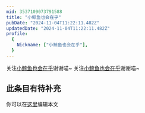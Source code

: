 ```yaml
---
mid: 3537109073791588
title: "小鲸鱼也会在乎"
pubDate: "2024-11-04T11:22:11.482Z"
updatedDate: "2024-11-04T11:22:11.482Z"
profile:
  {
    Nickname: ["小鲸鱼也会在乎"],
  }
---
```


关注[小鲸鱼也会在乎](https://space.bilibili.com/3537109073791588)谢谢喵~ 关注[小鲸鱼也会在乎](https://space.bilibili.com/3537109073791588)谢谢喵~

## 此条目有待补充
你可以在[这里](https://github.com/Yuhanawa/VTuber.ICU/edit/master/src/content/v/小鲸鱼也会在乎/index.md)编辑本文
